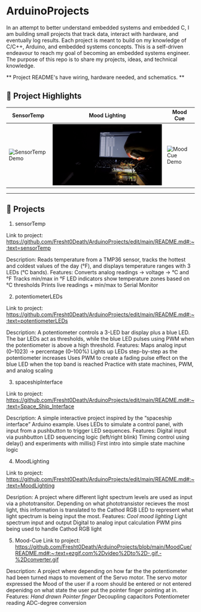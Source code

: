 # ArduinoProjects

In an attempt to better understand embedded systems and embedded C, I am building small projects that track data, interact with hardware, and eventually log results. Each project is meant to build on my knowledge of C/C++, Arduino, and embedded systems concepts. This is a self-driven endeavour to reach my goal of becoming an embedded systems engineer. The purpose of this repo is to share my projects, ideas, and technical knowledge.

** Project README's have wiring, hardware needed, and schematics. **


## 🎥 Project Highlights

| SensorTemp | Mood Lighting | Mood Cue |
|------------|---------------|----------|
| ![SensorTemp Demo](sensorTemp/sensorTemp-ezgif.com-resize.gif) | ![Mood Lighting Demo](MoodLighting/MoodLighting.gif) | ![Mood Cue Demo](MoodCue/ezgif.com-video-to-gif-converter.gif)



---

## 📂 Projects

1. sensorTemp

Link to project: https://github.com/Fresht0Death/ArduinoProjects/edit/main/README.md#:~:text=sensorTemp

Description:
Reads temperature from a TMP36 sensor, tracks the hottest and coldest values of the day (°F), and displays temperature ranges with 3 LEDs (°C bands).
Features:
Converts analog readings → voltage → °C and °F
Tracks min/max in °F
LED indicators show temperature zones based on °C thresholds
Prints live readings + min/max to Serial Monitor

2. potentiometerLEDs

Link to project: 
https://github.com/Fresht0Death/ArduinoProjects/edit/main/README.md#:~:text=potentiometerLEDs

Description:
A potentiometer controls a 3-LED bar display plus a blue LED. The bar LEDs act as thresholds, while the blue LED pulses using PWM when the potentiometer is above a high threshold.
Features:
Maps analog input (0–1023) → percentage (0–100%)
Lights up LEDs step-by-step as the potentiometer increases
Uses PWM to create a fading pulse effect on the blue LED when the top band is reached
Practice with state machines, PWM, and analog scaling

3. spaceshipInterface

Link to project: https://github.com/Fresht0Death/ArduinoProjects/edit/main/README.md#:~:text=Space_Ship_Interface

Description:
A simple interactive project inspired by the “spaceship interface” Arduino example. Uses LEDs to simulate a control panel, with input from a pushbutton to trigger LED sequences.
Features:
Digital input via pushbutton
LED sequencing logic (left/right blink)
Timing control using delay() and experiments with millis()
First intro into simple state machine logic

4. MoodLighting

Link to project: 
https://github.com/Fresht0Death/ArduinoProjects/edit/main/README.md#:~:text=MoodLighting

Desription:
A project where different light spectrum levels are used as input via a phototransitor. Depending on what phototransistor recieves the most light, this information is translated to the Cathod RGB LED to represent what light spectrum is being input the most. 
Features:
*Cool mood lighting*
Light spectrum input and output
Digital to analog input calculation
PWM pins being used to handle Cathod RGB light

5. Mood-Cue
Link to project:
https://github.com/Fresht0Death/ArduinoProjects/blob/main/MoodCue/README.md#:~:text=ezgif.com%2Dvideo%2Dto%2D-,gif,-%2Dconverter.gif

Description:
A project where depending on how far the the potentiometer had been turned maps to movement of the Servo motor. The servo motor expressed the Mood of the user if a room should be entered or not entered depenidng on what state the user put the pointer finger pointing at in.
Features:
*Hand drawn Pointer finger*
Decoupling capacitors
Potentiometer reading
ADC-degree conversion


